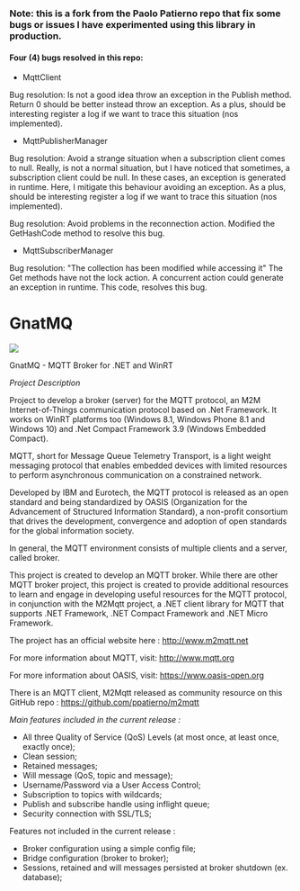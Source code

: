 ### Note: this is a fork from the Paolo Patierno repo that fix some bugs or issues I have experimented using this library in production.

#### Four (4) bugs resolved in this repo:
* MqttClient

Bug resolution:
Is not a good idea throw an exception in the Publish method.
Return 0 should be better instead throw an exception.
As a plus, should be interesting register a log if we want to trace this situation (nos implemented).

* MqttPublisherManager

Bug resolution:
Avoid a strange situation when a subscription client comes to null.
Really, is not a normal situation, but I have noticed that sometimes, a subscription client could be null.
In these cases, an exception is generated in runtime.
Here, I mitigate this behaviour avoiding an exception.
As a plus, should be interesting register a log if we want to trace this situation (nos implemented).

Bug resolution:
Avoid problems in the reconnection action.
Modified the GetHashCode method to resolve this bug.

* MqttSubscriberManager

Bug resolution:
"The collection has been modified while accessing it"
The Get methods have not the lock action.
A concurrent action could generate an exception in runtime.
This code, resolves this bug.


# GnatMQ

![](images/gnat.jpg)

GnatMQ - MQTT Broker for .NET and WinRT

*Project Description*

Project to develop a broker (server) for the MQTT protocol, an M2M Internet-of-Things communication protocol based on .Net Framework. It works on WinRT platforms too (Windows 8.1, Windows Phone 8.1 and Windows 10) and .Net Compact Framework 3.9 (Windows Embedded Compact).

MQTT, short for Message Queue Telemetry Transport, is a light weight messaging protocol that enables embedded devices with limited resources to perform asynchronous communication on a constrained network.

Developed by IBM and Eurotech, the MQTT protocol is released as an open standard and being standardized by OASIS (Organization for the Advancement of Structured Information Standard), a non-profit consortium that drives the development, convergence and adoption of open standards for the global information society.

In general, the MQTT environment consists of multiple clients and a server, called broker.

This project is created to develop an MQTT broker.  While there are other MQTT broker project, this project is created to provide additional resources to learn and engage in developing useful resources for the MQTT protocol, in conjunction with the M2Mqtt project, a .NET client library for MQTT that supports .NET Framework, .NET Compact Framework and .NET Micro Framework.

The project has an official website here :  http://www.m2mqtt.net

For more information about MQTT, visit: http://www.mqtt.org

For more information about OASIS, visit: https://www.oasis-open.org

There is an MQTT client, M2Mqtt released as community resource on this GitHub repo : https://github.com/ppatierno/m2mqtt

*Main features included in the current release :*

* All three Quality of Service (QoS) Levels (at most once, at least once, exactly once);
* Clean session;
* Retained messages;
* Will message (QoS, topic and message);
* Username/Password via a User Access Control;
* Subscription to topics with wildcards;
* Publish and subscribe handle using inflight queue;
* Security connection with SSL/TLS;

Features not included in the current release :

* Broker configuration using a simple config file;
* Bridge configuration (broker to broker);
* Sessions, retained and will messages persisted at broker shutdown (ex. database); 

